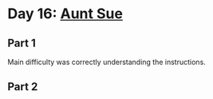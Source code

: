 # Day 16: [Aunt Sue](https://adventofcode.com/2015/day/16)

## Part 1

Main difficulty was correctly understanding the instructions.

## Part 2

